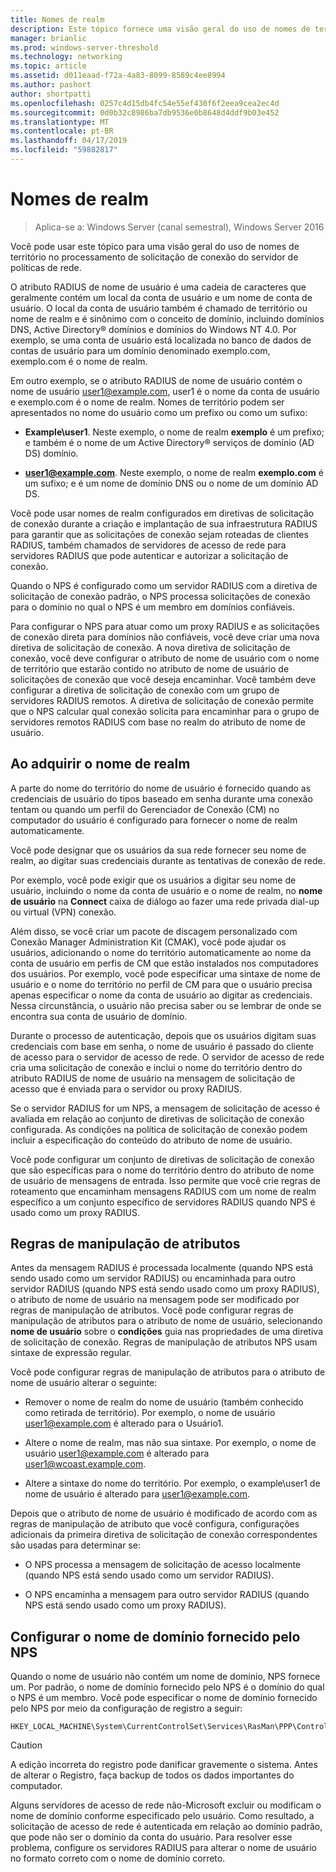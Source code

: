 ```yaml
---
title: Nomes de realm
description: Este tópico fornece uma visão geral do uso de nomes de território em processamento no Windows Server 2016 de solicitação de conexão de servidor de políticas de rede.
manager: brianlic
ms.prod: windows-server-threshold
ms.technology: networking
ms.topic: article
ms.assetid: d011eaad-f72a-4a83-8099-8589c4ee8994
ms.author: pashort
author: shortpatti
ms.openlocfilehash: 0257c4d15db4fc54e55ef430f6f2eea9cea2ec4d
ms.sourcegitcommit: 0d0b32c8986ba7db9536e0b8648d4ddf9b03e452
ms.translationtype: MT
ms.contentlocale: pt-BR
ms.lasthandoff: 04/17/2019
ms.locfileid: "59882817"
---
```

# <a name="realm-names"></a>Nomes de realm

>Aplica-se a: Windows Server (canal semestral), Windows Server 2016


Você pode usar este tópico para uma visão geral do uso de nomes de território no processamento de solicitação de conexão do servidor de políticas de rede.

O atributo RADIUS de nome de usuário é uma cadeia de caracteres que geralmente contém um local da conta de usuário e um nome de conta de usuário. O local da conta de usuário também é chamado de território ou nome de realm e é sinônimo com o conceito de domínio, incluindo domínios DNS, Active Directory® domínios e domínios do Windows NT 4.0. Por exemplo, se uma conta de usuário está localizada no banco de dados de contas de usuário para um domínio denominado exemplo.com, exemplo.com é o nome de realm.

Em outro exemplo, se o atributo RADIUS de nome de usuário contém o nome de usuário user1@example.com, user1 é o nome da conta de usuário e exemplo.com é o nome de realm. Nomes de território podem ser apresentados no nome do usuário como um prefixo ou como um sufixo:

- **Example\user1**. Neste exemplo, o nome de realm **exemplo** é um prefixo; e também é o nome de um Active Directory&reg; serviços de domínio \(AD DS\) domínio.

- **user1@example.com**. Neste exemplo, o nome de realm **exemplo.com** é um sufixo; e é um nome de domínio DNS ou o nome de um domínio AD DS.

Você pode usar nomes de realm configurados em diretivas de solicitação de conexão durante a criação e implantação de sua infraestrutura RADIUS para garantir que as solicitações de conexão sejam roteadas de clientes RADIUS, também chamados de servidores de acesso de rede para servidores RADIUS que pode autenticar e autorizar a solicitação de conexão.

Quando o NPS é configurado como um servidor RADIUS com a diretiva de solicitação de conexão padrão, o NPS processa solicitações de conexão para o domínio no qual o NPS é um membro em domínios confiáveis.

Para configurar o NPS para atuar como um proxy RADIUS e as solicitações de conexão direta para domínios não confiáveis, você deve criar uma nova diretiva de solicitação de conexão. A nova diretiva de solicitação de conexão, você deve configurar o atributo de nome de usuário com o nome de território que estarão contido no atributo de nome de usuário de solicitações de conexão que você deseja encaminhar. Você também deve configurar a diretiva de solicitação de conexão com um grupo de servidores RADIUS remotos. A diretiva de solicitação de conexão permite que o NPS calcular qual conexão solicita para encaminhar para o grupo de servidores remotos RADIUS com base no realm do atributo de nome de usuário.

## <a name="acquiring-the-realm-name"></a>Ao adquirir o nome de realm

A parte do nome do território do nome de usuário é fornecido quando as credenciais de usuário do tipos baseado em senha durante uma conexão tentam ou quando um perfil do Gerenciador de Conexão (CM) no computador do usuário é configurado para fornecer o nome de realm automaticamente.

Você pode designar que os usuários da sua rede fornecer seu nome de realm, ao digitar suas credenciais durante as tentativas de conexão de rede.

Por exemplo, você pode exigir que os usuários a digitar seu nome de usuário, incluindo o nome da conta de usuário e o nome de realm, no **nome de usuário** na **Connect** caixa de diálogo ao fazer uma rede privada dial-up ou virtual (VPN) conexão.

Além disso, se você criar um pacote de discagem personalizado com Conexão Manager Administration Kit (CMAK), você pode ajudar os usuários, adicionando o nome do território automaticamente ao nome da conta de usuário em perfis de CM que estão instalados nos computadores dos usuários. Por exemplo, você pode especificar uma sintaxe de nome de usuário e o nome do território no perfil de CM para que o usuário precisa apenas especificar o nome da conta de usuário ao digitar as credenciais. Nessa circunstância, o usuário não precisa saber ou se lembrar de onde se encontra sua conta de usuário de domínio.

Durante o processo de autenticação, depois que os usuários digitam suas credenciais com base em senha, o nome de usuário é passado do cliente de acesso para o servidor de acesso de rede. O servidor de acesso de rede cria uma solicitação de conexão e inclui o nome do território dentro do atributo RADIUS de nome de usuário na mensagem de solicitação de acesso que é enviada para o servidor ou proxy RADIUS.

Se o servidor RADIUS for um NPS, a mensagem de solicitação de acesso é avaliada em relação ao conjunto de diretivas de solicitação de conexão configurada. As condições na política de solicitação de conexão podem incluir a especificação do conteúdo do atributo de nome de usuário.

Você pode configurar um conjunto de diretivas de solicitação de conexão que são específicas para o nome do território dentro do atributo de nome de usuário de mensagens de entrada. Isso permite que você crie regras de roteamento que encaminham mensagens RADIUS com um nome de realm específico a um conjunto específico de servidores RADIUS quando NPS é usado como um proxy RADIUS.

## <a name="attribute-manipulation-rules"></a>Regras de manipulação de atributos

Antes da mensagem RADIUS é processada localmente (quando NPS está sendo usado como um servidor RADIUS) ou encaminhada para outro servidor RADIUS (quando NPS está sendo usado como um proxy RADIUS), o atributo de nome de usuário na mensagem pode ser modificado por regras de manipulação de atributos. Você pode configurar regras de manipulação de atributos para o atributo de nome de usuário, selecionando **nome de usuário** sobre o **condições** guia nas propriedades de uma diretiva de solicitação de conexão. Regras de manipulação de atributos NPS usam sintaxe de expressão regular.

Você pode configurar regras de manipulação de atributos para o atributo de nome de usuário alterar o seguinte:

- Remover o nome de realm do nome de usuário \(também conhecido como retirada de território\). Por exemplo, o nome de usuário user1@example.com é alterado para o Usuário1.

- Altere o nome de realm, mas não sua sintaxe. Por exemplo, o nome de usuário user1@example.com é alterado para user1@wcoast.example.com.

- Altere a sintaxe do nome do território. Por exemplo, o example\user1 de nome de usuário é alterado para user1@example.com.

Depois que o atributo de nome de usuário é modificado de acordo com as regras de manipulação de atributo que você configura, configurações adicionais da primeira diretiva de solicitação de conexão correspondentes são usadas para determinar se:

- O NPS processa a mensagem de solicitação de acesso localmente (quando NPS está sendo usado como um servidor RADIUS).

- O NPS encaminha a mensagem para outro servidor RADIUS (quando NPS está sendo usado como um proxy RADIUS).

## <a name="configuring-the-nps-supplied-domain-name"></a>Configurar o nome de domínio fornecido pelo NPS

Quando o nome de usuário não contém um nome de domínio, NPS fornece um. Por padrão, o nome de domínio fornecido pelo NPS é o domínio do qual o NPS é um membro. Você pode especificar o nome de domínio fornecido pelo NPS por meio da configuração de registro a seguir:

    
    HKEY_LOCAL_MACHINE\System\CurrentControlSet\Services\RasMan\PPP\ControlProtocols\BuiltIn\DefaultDomain
    

>[!CAUTION]
>A edição incorreta do registro pode danificar gravemente o sistema. Antes de alterar o Registro, faça backup de todos os dados importantes do computador.

Alguns servidores de acesso de rede não-Microsoft excluir ou modificam o nome de domínio conforme especificado pelo usuário. Como resultado, a solicitação de acesso de rede é autenticada em relação ao domínio padrão, que pode não ser o domínio da conta do usuário. Para resolver esse problema, configure os servidores RADIUS para alterar o nome de usuário no formato correto com o nome de domínio correto.
